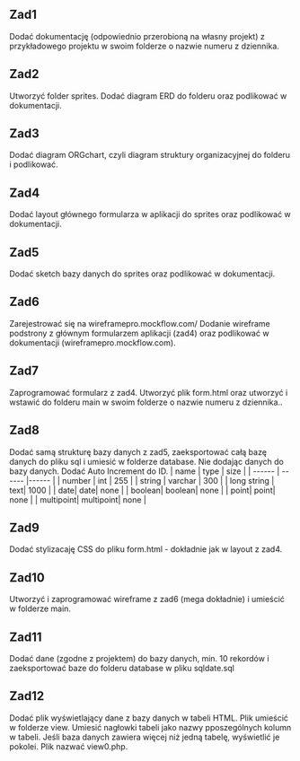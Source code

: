 ## Zad1
Dodać dokumentację (odpowiednio przerobioną na własny projekt) z przykładowego projektu w swoim folderze o nazwie numeru z dziennika.
## Zad2
Utworzyć folder sprites. Dodać diagram ERD do folderu oraz podlikować w dokumentacji.
## Zad3
Dodać diagram ORGchart, czyli diagram struktury organizacyjnej do folderu i podlikować.
## Zad4
Dodać layout głównego formularza w aplikacji do sprites oraz podlikować w dokumentacji.
## Zad5
Dodać sketch bazy danych do sprites oraz podlikować w dokumentacji.
## Zad6
Zarejestrować się na wireframepro.mockflow.com/
Dodanie wireframe podstrony z głównym formularzem aplikacji (zad4) oraz podlikować w dokumentacji (wireframepro.mockflow.com).
## Zad7
Zaprogramować formularz z zad4. Utworzyć plik form.html oraz utworzyć i wstawić do folderu main w swoim folderze o nazwie numeru z dziennika..
## Zad8
Dodać samą strukturę bazy danych z zad5, zaeksportować całą bazę danych do pliku sql i umiesić w folderze database. Nie dodając danych do bazy danych. Dodać Auto Increment do ID.
| name | type | size |
| ------ | ------ |------ |
| number | int | 255 |
| string | varchar | 300 |
| long string | text| 1000 |
| date| date| none |
| boolean| boolean| none |
| point| point| none |
| multipoint| multipoint| none |
## Zad9
Dodać stylizacaję CSS do pliku form.html - dokładnie jak w layout z zad4.
## Zad10
Utworzyć i zaprogramować wireframe z zad6 (mega dokładnie) i umieścić w folderze main.
## Zad11
Dodać dane (zgodne z projektem) do bazy danych, min. 10 rekordów i zaeksportować baze do folderu database w pliku sqldate.sql
## Zad12
Dodać plik wyświetlający dane z bazy danych w tabeli HTML. Plik umieścić w folderze view. Umiesić nagłowki tabeli jako nazwy pposzególnych kolumn w tabeli. Jeśli baza danych zawiera więcej niż jedną tabelę, wyświetlić je pokolei. Plik nazwać view0.php. 

